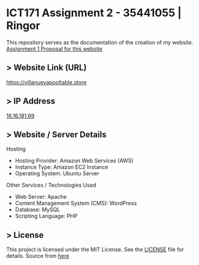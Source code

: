 # ICT171 Assignment 2 - 35441055 | Ringor
This repository serves as the documentation of the creation of my website. 
[Assignment 1 Proposal for this website](https://github.com/jerrngs16/ICT171-A2-Documentation/blob/main/A1%20Proposal)

## > Website Link (URL)
https://villanuevapooltable.store

## > IP Address
[16.16.181.69](http://16.16.181.69/)

## > Website / Server Details
Hosting
- Hosting Provider: Amazon Web Services (AWS)
- Instance Type: Amazon EC2 Instance
- Operating System: Ubuntu Server

Other Services / Technologies Used
- Web Server: Apache
- Content Management System (CMS): WordPress
- Database: MySQL
- Scripting Language: PHP

## > License
This project is licensed under the MIT License. See the [LICENSE](https://github.com/jerrngs16/ICT171-A2-Documentation/blob/main/LICENSE) file for details.
Source from [here](https://opensource.org/license/mit)

